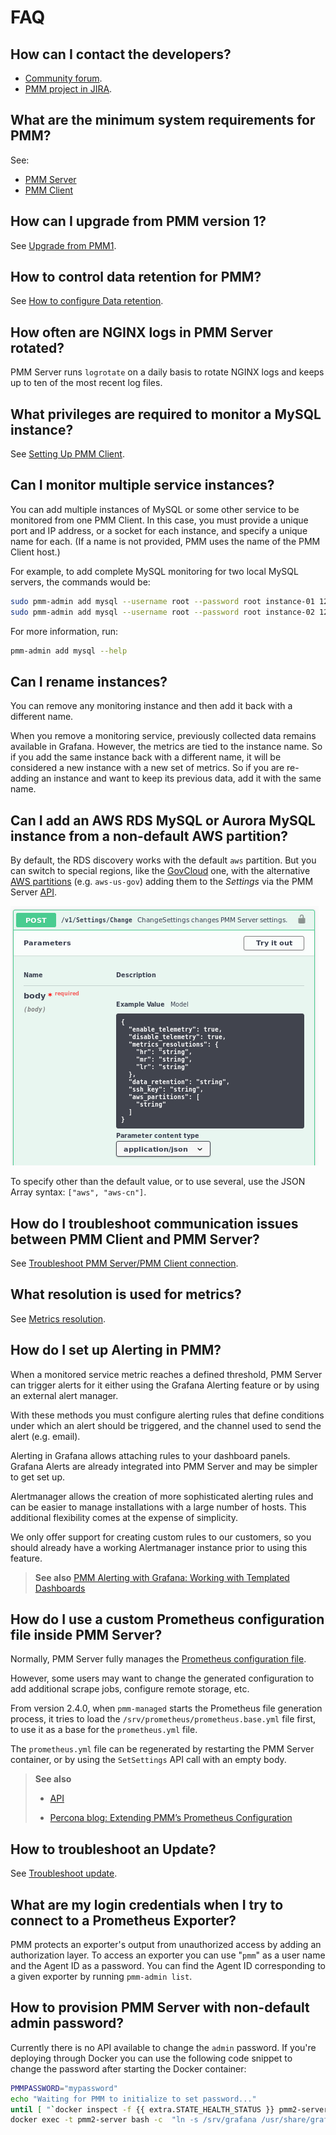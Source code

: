 # FAQ

## How can I contact the developers?

- [Community forum](https://www.percona.com/forums/questions-discussions/percona-monitoring-and-management).
- [PMM project in JIRA](https://jira.percona.com/projects/PMM).

## What are the minimum system requirements for PMM?

See:

- [PMM Server](setting-up/server/index.md#system-requirements)
- [PMM Client](setting-up/client/index.md#system-requirements)

## How can I upgrade from PMM version 1?

See [Upgrade from PMM1](how-to/upgrade.md#upgrade-from-pmm1).

## How to control data retention for PMM?

See [How to configure Data retention](how-to/configure.md#data-retention).

## How often are NGINX logs in PMM Server rotated?

PMM Server runs `logrotate` on a daily basis to rotate NGINX logs and keeps up to ten of the most recent log files.

## What privileges are required to monitor a MySQL instance?

See [Setting Up PMM Client](setting-up/client/mysql.md#setting-up-client-user).

## Can I monitor multiple service instances?

You can add multiple instances of MySQL or some other service to be monitored from one PMM Client. In this case, you must provide a unique port and IP address, or a socket for each instance, and specify a unique name for each.  (If a name is not provided, PMM uses the name of the PMM Client host.)

For example, to add complete MySQL monitoring for two local MySQL servers, the commands would be:

```sh
sudo pmm-admin add mysql --username root --password root instance-01 127.0.0.1:3001
sudo pmm-admin add mysql --username root --password root instance-02 127.0.0.1:3002
```

For more information, run:

```sh
pmm-admin add mysql --help
```

## Can I rename instances?

You can remove any monitoring instance and then add it back with a different name.

When you remove a monitoring service, previously collected data remains available in Grafana.  However, the metrics are tied to the instance name.  So if you add the same instance back with a different name, it will be considered a new instance with a new set of metrics.  So if you are re-adding an instance and want to keep its previous data, add it with the same name.

## Can I add an AWS RDS MySQL or Aurora MySQL instance from a non-default AWS partition?

By default, the RDS discovery works with the default `aws` partition. But you can switch to special regions, like the [GovCloud](https://aws.amazon.com/govcloud-us/) one, with the alternative [AWS partitions](https://docs.aws.amazon.com/sdk-for-go/api/aws/endpoints/#pkg-constants) (e.g. `aws-us-gov`) adding them to the *Settings* via the PMM Server [API](details/api.md).

![image](_images/aws-partitions-in-api.png)

To specify other than the default value, or to use several, use the JSON Array syntax: `["aws", "aws-cn"]`.

## How do I troubleshoot communication issues between PMM Client and PMM Server?

See [Troubleshoot PMM Server/PMM Client connection](how-to/troubleshoot.md#troubleshoot-connection).

## What resolution is used for metrics?

See [Metrics resolution](how-to/configure.md#metrics-resolution).

## How do I set up Alerting in PMM?

When a monitored service metric reaches a defined threshold, PMM Server can trigger alerts for it either using the Grafana Alerting feature or by using an external alert manager.

With these methods you must configure alerting rules that define conditions under which an alert should be triggered, and the channel used to send the alert (e.g. email).

Alerting in Grafana allows attaching rules to your dashboard panels.  Grafana Alerts are already integrated into PMM Server and may be simpler to get set up.

Alertmanager allows the creation of more sophisticated alerting rules and can be easier to manage installations with a large number of hosts. This additional flexibility comes at the expense of simplicity.

We only offer support for creating custom rules to our customers, so you should already have a working Alertmanager instance prior to using this feature.

> **See also** [PMM Alerting with Grafana: Working with Templated Dashboards](https://www.percona.com/blog/2017/02/02/pmm-alerting-with-grafana-working-with-templated-dashboards/)

## How do I use a custom Prometheus configuration file inside PMM Server?

Normally, PMM Server fully manages the [Prometheus configuration file](https://prometheus.io/docs/prometheus/latest/configuration/configuration/).

However, some users may want to change the generated configuration to add additional scrape jobs, configure remote storage, etc.

From version 2.4.0, when `pmm-managed` starts the Prometheus file generation process, it tries to load the `/srv/prometheus/prometheus.base.yml` file first, to use it as a base for the `prometheus.yml` file.

The `prometheus.yml` file can be regenerated by restarting the PMM Server container, or by using the `SetSettings` API call with an empty body.

> **See also**
>
> - [API](details/api.md)
>
> - [Percona blog: Extending PMM’s Prometheus Configuration](https://www.percona.com/blog/2020/03/23/extending-pmm-prometheus-configuration/)

## How to troubleshoot an Update?

See [Troubleshoot update](how-to/troubleshoot.md#troubleshoot-update).

## What are my login credentials when I try to connect to a Prometheus Exporter?

PMM protects an exporter's output from unauthorized access by adding an authorization layer. To access an exporter you can use "`pmm`" as a user name and the Agent ID as a password. You can find the Agent ID corresponding to a given exporter by running `pmm-admin list`.

## How to provision PMM Server with non-default admin password?

Currently there is no API available to change the `admin` password. If you're deploying through Docker you can use the following code snippet to change the password after starting the Docker container:

```sh
PMMPASSWORD="mypassword"
echo "Waiting for PMM to initialize to set password..."
until [ "`docker inspect -f {{ extra.STATE_HEALTH_STATUS }} pmm2-server`" = "healthy" ]; do sleep 1; done
docker exec -t pmm2-server bash -c  "ln -s /srv/grafana /usr/share/grafana/data; grafana-cli --homepath /usr/share/grafana admin reset-admin-password $PMMPASSWORD"
```
